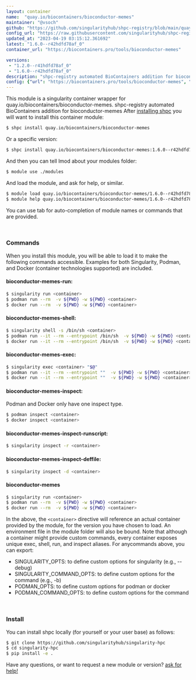 ```yaml
---
layout: container
name:  "quay.io/biocontainers/bioconductor-memes"
maintainer: "@vsoch"
github: "https://github.com/singularityhub/shpc-registry/blob/main/quay.io/biocontainers/bioconductor-memes/container.yaml"
config_url: "https://raw.githubusercontent.com/singularityhub/shpc-registry/main/quay.io/biocontainers/bioconductor-memes/container.yaml"
updated_at: "2023-04-19 03:15:12.361692"
latest: "1.6.0--r42hdfd78af_0"
container_url: "https://biocontainers.pro/tools/bioconductor-memes"

versions:
 - "1.2.0--r41hdfd78af_0"
 - "1.6.0--r42hdfd78af_0"
description: "shpc-registry automated BioContainers addition for bioconductor-memes"
config: {"url": "https://biocontainers.pro/tools/bioconductor-memes", "maintainer": "@vsoch", "description": "shpc-registry automated BioContainers addition for bioconductor-memes", "latest": {"1.6.0--r42hdfd78af_0": "sha256:20da95e8493ea40cb46761c59b32ceb9df06f58e1bfd617ef7265032b49d42db"}, "tags": {"1.2.0--r41hdfd78af_0": "sha256:6c64da8ec39a83cee02e4f1653c30db92927384c51d7cb07635b8430474d3d96", "1.6.0--r42hdfd78af_0": "sha256:20da95e8493ea40cb46761c59b32ceb9df06f58e1bfd617ef7265032b49d42db"}, "docker": "quay.io/biocontainers/bioconductor-memes"}
---
```


This module is a singularity container wrapper for quay.io/biocontainers/bioconductor-memes.
shpc-registry automated BioContainers addition for bioconductor-memes
After [installing shpc](#install) you will want to install this container module:


```bash
$ shpc install quay.io/biocontainers/bioconductor-memes
```

Or a specific version:

```bash
$ shpc install quay.io/biocontainers/bioconductor-memes:1.6.0--r42hdfd78af_0
```

And then you can tell lmod about your modules folder:

```bash
$ module use ./modules
```

And load the module, and ask for help, or similar.

```bash
$ module load quay.io/biocontainers/bioconductor-memes/1.6.0--r42hdfd78af_0
$ module help quay.io/biocontainers/bioconductor-memes/1.6.0--r42hdfd78af_0
```

You can use tab for auto-completion of module names or commands that are provided.

<br>

### Commands

When you install this module, you will be able to load it to make the following commands accessible.
Examples for both Singularity, Podman, and Docker (container technologies supported) are included.

#### bioconductor-memes-run:

```bash
$ singularity run <container>
$ podman run --rm  -v ${PWD} -w ${PWD} <container>
$ docker run --rm  -v ${PWD} -w ${PWD} <container>
```

#### bioconductor-memes-shell:

```bash
$ singularity shell -s /bin/sh <container>
$ podman run --it --rm --entrypoint /bin/sh  -v ${PWD} -w ${PWD} <container>
$ docker run --it --rm --entrypoint /bin/sh  -v ${PWD} -w ${PWD} <container>
```

#### bioconductor-memes-exec:

```bash
$ singularity exec <container> "$@"
$ podman run --it --rm --entrypoint ""  -v ${PWD} -w ${PWD} <container> "$@"
$ docker run --it --rm --entrypoint ""  -v ${PWD} -w ${PWD} <container> "$@"
```

#### bioconductor-memes-inspect:

Podman and Docker only have one inspect type.

```bash
$ podman inspect <container>
$ docker inspect <container>
```

#### bioconductor-memes-inspect-runscript:

```bash
$ singularity inspect -r <container>
```

#### bioconductor-memes-inspect-deffile:

```bash
$ singularity inspect -d <container>
```



#### bioconductor-memes

```bash
$ singularity run <container>
$ podman run --rm  -v ${PWD} -w ${PWD} <container>
$ docker run --rm  -v ${PWD} -w ${PWD} <container>
```


In the above, the `<container>` directive will reference an actual container provided
by the module, for the version you have chosen to load. An environment file in the
module folder will also be bound. Note that although a container
might provide custom commands, every container exposes unique exec, shell, run, and
inspect aliases. For anycommands above, you can export:

 - SINGULARITY_OPTS: to define custom options for singularity (e.g., --debug)
 - SINGULARITY_COMMAND_OPTS: to define custom options for the command (e.g., -b)
 - PODMAN_OPTS: to define custom options for podman or docker
 - PODMAN_COMMAND_OPTS: to define custom options for the command

<br>

### Install

You can install shpc locally (for yourself or your user base) as follows:

```bash
$ git clone https://github.com/singularityhub/singularity-hpc
$ cd singularity-hpc
$ pip install -e .
```

Have any questions, or want to request a new module or version? [ask for help!](https://github.com/singularityhub/singularity-hpc/issues)